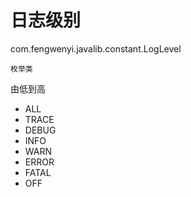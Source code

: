 # 日志级别

com.fengwenyi.javalib.constant.LogLevel

`枚举类`


由低到高

- ALL
- TRACE
- DEBUG
- INFO
- WARN
- ERROR
- FATAL
- OFF